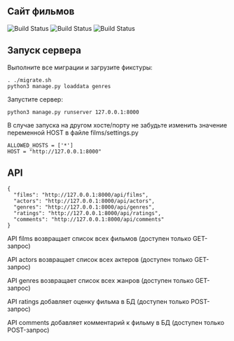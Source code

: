   Сайт фильмов
  -----------
  ![Build Status](https://img.shields.io/badge/python-3.8.10-%2300dd1d)
  ![Build Status](https://img.shields.io/badge/django-3.2.8-%230000FF)
  ![Build Status](https://img.shields.io/badge/DRF-3.12.4-%23F00)
  
  
  
  **Запуск сервера**
  -----------
  Выполните все миграции и загрузите фикстуры:
  
    . ./migrate.sh
    python3 manage.py loaddata genres
    
  Запустите сервер:
  
    python3 manage.py runserver 127.0.0.1:8000
      
  В случае запуска на другом хосте/порту не забудьте изменить значение переменной HOST в файле films/settings.py
    
    ALLOWED_HOSTS = ['*']
    HOST = "http://127.0.0.1:8000"
    
  **API**
  -----------
  
    {
      "films": "http://127.0.0.1:8000/api/films",
      "actors": "http://127.0.0.1:8000/api/actors",
      "genres": "http://127.0.0.1:8000/api/genres",
      "ratings": "http://127.0.0.1:8000/api/ratings",
      "comments": "http://127.0.0.1:8000/api/comments"
    }
  
  API films возвращает список всех фильмов (доступен только GET-запрос)
  
  API actors возвращает список всех актеров (доступен только GET-запрос)
  
  API genres возвращает список всех жанров (доступен только GET-запрос)
  
  API ratings добавляет оценку фильма в БД (доступен только POST-запрос)
  
  API comments добавляет комментарий к фильму в БД (доступен только POST-запрос)
  
